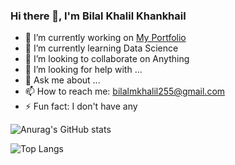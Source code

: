 ### Hi there 👋, I'm Bilal Khalil Khankhail

- 🔭 I’m currently working on [My Portfolio](https://bilalmkhalil.github.io)
- 🌱 I’m currently learning Data Science
- 👯 I’m looking to collaborate on Anything
- 🤔 I’m looking for help with ...
- 💬 Ask me about ...
- 📫 How to reach me: bilalmkhalil255@gmail.com
- ⚡ Fun fact: I don't have any

![Anurag's GitHub stats](https://github-readme-stats.vercel.app/api?username=bilalmkhalil&show_icons=true)

![Top Langs](https://github-readme-stats.vercel.app/api/top-langs/?username=bilalmkhalil&layout=compact)

